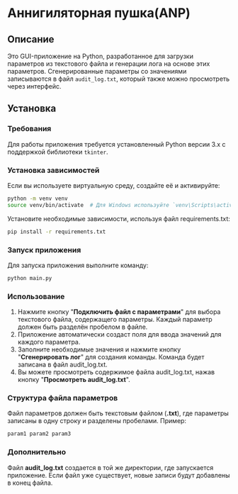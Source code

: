 # Аннигиляторная пушка(ANP)

## Описание

Это GUI-приложение на Python, разработанное для загрузки параметров из текстового файла и генерации лога на основе этих параметров. Сгенерированные параметры со значениями записываются в файл `audit_log.txt`, который также можно просмотреть через интерфейс.

## Установка

### Требования

Для работы приложения требуется установленный Python версии 3.x с поддержкой библиотеки `tkinter`.

### Установка зависимостей

Если вы используете виртуальную среду, создайте её и активируйте:

```bash
python -m venv venv
source venv/bin/activate  # Для Windows используйте `venv\Scripts\activate`
```

Установите необходимые зависимости, используя файл requirements.txt:

```bash
pip install -r requirements.txt
```

### Запуск приложения
Для запуска приложения выполните команду:

```bash
python main.py
```
### Использование
1. Нажмите кнопку "**Подключить файл с параметрами**" для выбора текстового файла, содержащего параметры. Каждый параметр должен быть разделён пробелом в файле.
2. Приложение автоматически создаст поля для ввода значений для каждого параметра.
3. Заполните необходимые значения и нажмите кнопку "**Сгенерировать лог**" для создания команды. Команда будет записана в файл audit_log.txt.
4. Вы можете просмотреть содержимое файла audit_log.txt, нажав кнопку "**Просмотреть audit_log.txt**".

### Структура файла параметров
Файл параметров должен быть текстовым файлом (**.txt**), где параметры записаны в одну строку и разделены пробелами. Пример:

```txt
param1 param2 param3
```
### Дополнительно
Файл **audit_log.txt** создается в той же директории, где запускается приложение. Если файл уже существует, новые записи будут добавлены в конец файла.

